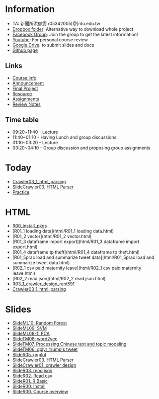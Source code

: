 # Information

* TA: 新聞所洪郁雯 r05342005[@]ntu.edu.tw
* [Dropbox folder](https://www.dropbox.com/sh/w6y20aghioxbahv/AAAJFxtDJKSp98palnRuPMX7a?dl=0): Alternative way to download whole project
* [Facebook Group](https://www.facebook.com/groups/RSummer2018/): Join the group to get the latest information!
* [Youtube](https://www.youtube.com/playlist?list=PLK0n8HKZQ_VfJcqBGlcAc0IKoY00mdF1B): For personal course review
* [Google Drive](): to submit slides and docs
* [Github page](https://r4css.github.io/RSummer2018Code/)


## Links

* [Course info](course_info/info.md)
* [Announcement](course_info/announcement.md)
* [Final Project](course_info/finalproject.md)
* [Resource](course_info/resource.md)
* [Assignments](course_info/assignments.md)
* [Review Notes](course_info/review_notes.md)


## Time table

* 09:20~11:40 - Lecture
* 11:40~01:10 - Having Lunch and group discussions 
* 01:10~03:20 - Lecture
* 03:20~04:10 - Group discussion and proposing group assignments


# Today
* [Crawler03_1_html_parsing](html/Crawler03_1_html_parsing.html)
* [SlideCrawler03. HTML Parser](https://docs.google.com/presentation/d/e/2PACX-1vSGeNG6BcEUNjhZjqo1obJ9bijuMjKJ0WhEva29-AuishNv779rSC0nDShfkR5HcWp4EdlRUBaaiG0M/pub?start=false&loop=false&delayms=3000)
* [Practice](https://paper.dropbox.com/doc/Crawler-Practice-EyMlulgWI9V9YBUMeOpnQ)


# HTML

* [R00_install_pkgs](html/R00_install_pkgs.html)
* [R01_1 loading data](html/R01_1 loading data.html)
* [R01_2 vector](html/R01_2 vector.html)
* [R01_3 dataframe import export](html/R01_3 dataframe import export.html)
* [R01_4 dataframe tp theft](html/R01_4 dataframe tp theft.html)
* [R01_5prac load and summarize tweet data](html/R01_5prac load and summarize tweet data.html)
* [R02_1 csv paid maternity leave](html/R02_1 csv paid maternity leave.html)
* [R02_2 read json](html/R02_2 read json.html)
* [R03_1_crawler_design_rent591](html/R03_1_crawler_design_rent591.html)
* [Crawler03_1_html_parsing](html/Crawler03_1_html_parsing.html)


# Slides

* [SlideML10: Random Forest](https://docs.google.com/presentation/d/e/2PACX-1vQRPmt4H5Pdys7pu7-SvNu7Y5p08OrINCJx-WFEm5PI2OM5k--pwNUUGjNxmGthpE2c66fzyP9Ms9ve/pub?start=false&loop=false&delayms=3000)
* [SlideML09: SVM](https://docs.google.com/presentation/d/e/2PACX-1vRVudHBYlfrtXZDu7zIdbde3_dB3gIXrl6S0lMSARfRfA__m0TPL-AmQvVMdEIE6BqU6dLgQWJ-QYwP/pub?start=false&loop=false&delayms=3000)
* [SlideML08-1: PCA](https://docs.google.com/presentation/d/e/2PACX-1vRhbsGGw0xYHisqd9IxqiOJ7iDYic0WjipPEwlI3J8LkaBYokP20oyOlKiGE7lyXBCAhBnBL4harpmV/pub?start=false&loop=false&delayms=3000)
* [SlideTM08: word2vec](https://docs.google.com/presentation/d/e/2PACX-1vSaDbagemtALMf0F5CJViNvLUI7U7cGJtelziV5IdKOridKI28DQ85sWWpVa1Y_1G3vH0bkKMAzW-XZ/pub?start=false&loop=false&delayms=3000)
* [SlideTM07. Processing Chinese text and topic modeling](https://docs.google.com/presentation/d/e/2PACX-1vRTSSO_8JuLTK_1OyM9eDrogA-K2fhXQwlKxh1PpRvNavkurCCcKBNftv9MpKGYM6EDXtNnqZvPDdKy/pub?start=false&loop=false&delayms=3000)
* [SlideTM06. dplyr_trump's tweet](https://docs.google.com/presentation/d/e/2PACX-1vRNLWSWiTePNA5tmAhFcbkFWEzfa0LFiG0FENhalVpxz2lG2Z1lZ8pJHacaKHWpnC1SYhR-qxQOnKb7/pub?start=false&loop=false&delayms=3000)
* [SlideR05. ggplot](https://docs.google.com/presentation/d/e/2PACX-1vR0MIoaDm9YaEvop3wYAYHnr5O-kCPtK2AlS9QR8zpgeoCBQCfJ39q55VrK4RvM_UJg18JDQa1I_pgJ/pub?start=false&loop=false&delayms=3000)
* [SlideCrawler03. HTML Parser](https://docs.google.com/presentation/d/e/2PACX-1vSGeNG6BcEUNjhZjqo1obJ9bijuMjKJ0WhEva29-AuishNv779rSC0nDShfkR5HcWp4EdlRUBaaiG0M/pub?start=false&loop=false&delayms=3000)
* [SlideCrawler01. crawler design](https://docs.google.com/presentation/d/e/2PACX-1vRW84XoB5sFRT1Eg-GrK4smX23qoNkFffz_h8oRU4AIvJAgrrxBn8059_0UeHv_pFBks_Z37vNbLGai/pub?start=false&loop=false&delayms=3000)
* [SlideR03. read json](https://docs.google.com/presentation/d/e/2PACX-1vSHPm_O02O1BQotytOXuL6GV4crFSt90Y3Q5AzJ_Od0_ay7WBZT-Wh8Erll-3EbbbsUmaj5LyqhkWek/pub?start=false&loop=false&delayms=3000)
* [SlideR02. Read csv](https://docs.google.com/presentation/d/e/2PACX-1vTFRVkwdscR3QNdVD6Q8JEKshlORtgdP_DUq19HPjbO6_8nN3ADTEtxuOr_Z28t3HKGdf9_m3icULpO/pub?start=false&loop=false&delayms=3000)
* [SlideR01. R Basic](https://docs.google.com/presentation/d/e/2PACX-1vRjb_W1Vo9-zD9F4FmWOiB6K4ezkF6W64OKcX7bZD6ordKvOT-6LFoGi0le-HzT2ABKudDNhr_qKt2x/pub?start=false&loop=false&delayms=3000&slide=id.g2074c710b4_0_293)
* [SlideR00. Install](https://docs.google.com/presentation/d/e/2PACX-1vSNj-P2-8cJptSy-eRMKXs4eSNgLgeaCHiF22THEDkmijIXaqFA8U67T3Lp-iR0ibXssD-NHUq5DEG2/pub?start=false&loop=false&delayms=3000)
* [SlideR00. Course overview](https://docs.google.com/presentation/d/e/2PACX-1vTSSfrUAnwy-mlcA7I3YBj1NeCTZY6z8b--cuyOqtg-p7-GbMmF11JejhGb6sOoogBbaSKMxpYSLcem/pub?start=false&loop=false&delayms=3000)


